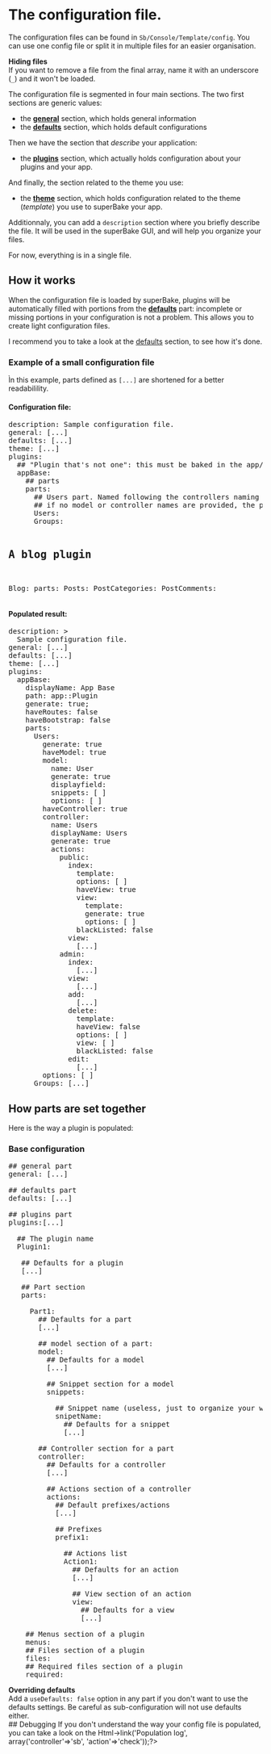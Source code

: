 # The configuration file.

The configuration files can be found in `Sb/Console/Template/config`. You can use one config file or split it in multiple files for an easier organisation.

<div class="alert alert-info">
<i class="icon-info icon-3x pull-left"></i> <strong>Hiding files</strong><br />
If you want to remove a file from the final array, name it with an underscore (<code>_</code>) and it won't be loaded.
</div>

The configuration file is segmented in four main sections.
The two first sections are generic values:

 * the **[general](help_config_general.md)** section, which holds general information
 * the **[defaults](help_config_defaults.md)** section, which holds default configurations

Then we have the section that _describe_ your application:

 * the **[plugins](help_config_plugins.md)** section, which actually holds configuration about your plugins and your app.

And finally, the section related to the theme you use:

 * the **[theme](help_config_theme.md)** section, which holds configuration related to the theme (_template_) you use to superBake your app.

Additionnaly, you can add a `description` section where you briefly describe the file. It will be used in the superBake GUI, and will help you organize your files.

For now, everything is in a single file.

## How it works
When the configuration file is loaded by superBake, plugins will be automatically filled with portions from the **[defaults](help_config_defaults.md)** part: incomplete or missing portions in your configuration is not a problem.
This allows you to create light configuration files.

I recommend you to take a look at the [defaults](config_defaults.md) section, to see how it's done.

### Example of a small configuration file
<div class="alert alert-info">Ìn this example, parts defined as <code>[...]</code> are shortened for a better readabilility.</div>
<div class="row-fluid">
<div class="span6">
<h4>Configuration file:</h4>
<pre class="syntax yaml">
description: Sample configuration file.
general: [...]
defaults: [...]
theme: [...]
plugins:
  ## "Plugin that's not one": this must be baked in the app/ subdirs.
  appBase:
    ## parts
    parts:
      ## Users part. Named following the controllers naming convention, as
      ## if no model or controller names are provided, the part will be used as base.
      Users:
      Groups:

  ## A blog plugin
  Blog:
    parts:
      Posts:
      PostCategories:
      PostComments:
</pre>

</div>
<div class="span6">
<h4>Populated result:</h4>
<pre class="syntax yaml">
description: >
  Sample configuration file.
general: [...]
defaults: [...]
theme: [...]
plugins:
  appBase:
    displayName: App Base
    path: app::Plugin
    generate: true;
    haveRoutes: false
    haveBootstrap: false
    parts:
      Users:
        generate: true
        haveModel: true
        model:
          name: User
          generate: true
          displayfield:
          snippets: [ ]
          options: [ ]
        haveController: true
        controller:
          name: Users
          displayName: Users
          generate: true
          actions:
            public:
              index:
                template:
                options: [ ]
                haveView: true
                view:
                  template:
                  generate: true
                  options: [ ]
                blackListed: false
              view:
                [...]
            admin:
              index:
                [...]
              view:
                [...]
              add:
                [...]
              delete:
                template:
                haveView: false
                options: [ ]
                view: [ ]
                blackListed: false
              edit:
                [...]
        options: [ ]
      Groups: [...]
</pre>
</div>
</div>

## How parts are set together
Here is the way a plugin is populated:

### Base configuration
<pre class="syntax yaml">
## general part
general: [...]

## defaults part
defaults: [...]

## plugins part
plugins:[...]

  ## The plugin name
  Plugin1:

   ## Defaults for a plugin
   [...]

   ## Part section
   parts:

     Part1:
       ## Defaults for a part
       [...]

       ## model section of a part:
       model:
         ## Defaults for a model
         [...]

         ## Snippet section for a model
         snippets:

           ## Snippet name (useless, just to organize your work)
           snipetName:
             ## Defaults for a snippet
             [...]

       ## Controller section for a part
       controller:
         ## Defaults for a controller
         [...]

         ## Actions section of a controller
         actions:
           ## Default prefixes/actions
           [...]

           ## Prefixes
           prefix1:

             ## Actions list
             Action1:
               ## Defaults for an action
               [...]

               ## View section of an action
               view:
                 ## Defaults for a view
                 [...]

    ## Menus section of a plugin
    menus:
    ## Files section of a plugin
    files:
    ## Required files section of a plugin
    required:
</pre>
<div class="alert alert-info">
<i class="icon-info icon-3x pull-left"></i> <strong>Overriding defaults</strong><br />
Add a <code>useDefaults: false</code> option in any part if you don't want to use the defaults settings. <span class="text-danger">Be careful as sub-configuration will not use defaults either.</span>
</div>
## Debugging
If you don't understand the way your config file is populated, you can take a look on the <?php echo $this->Html->link('Population log', array('controller'=>'sb', 'action'=>'check'));?>